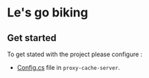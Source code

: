 # Le's go biking
## Get started
To get stated with the project please configure : 
- [Config.cs](https://github.com/KilianBonnet/lets-go-biking/blob/main/servers/proxy-cache-server/Config.cs) file in `proxy-cache-server`.

